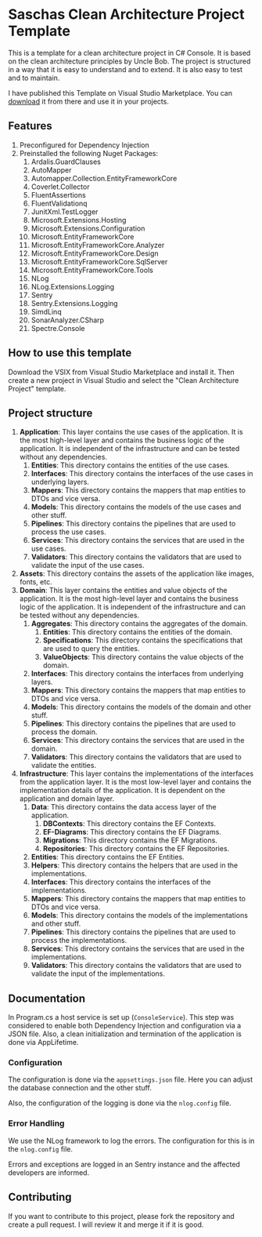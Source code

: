 # Saschas Clean Architecture Project Template

This is a template for a clean architecture project in C# Console. It is based on the clean architecture principles by Uncle Bob. 
The project is structured in a way that it is easy to understand and to extend. It is also easy to test and to maintain.

I have published this Template on Visual Studio Marketplace. You can [download](https://marketplace.visualstudio.com/search?term=SaschaManns&target=VS&category=All%20categories&vsVersion=&sortBy=Relevance) it from there and use it in your projects.


## Features

1. Preconfigured for Dependency Injection
1. Preinstalled the following Nuget Packages:
	1. Ardalis.GuardClauses
	1. AutoMapper
	1. Automapper.Collection.EntityFrameworkCore
	1. Coverlet.Collector
	1. FluentAssertions
	1. FluentValidationq
	1. JunitXml.TestLogger
	1. Microsoft.Extensions.Hosting
	1. Microsoft.Extensions.Configuration
	1. Microsoft.EntityFrameworkCore
	1. Microsoft.EntityFrameworkCore.Analyzer
	1. Microsoft.EntityFrameworkCore.Design
	1. Microsoft.EntityFrameworkCore.SqlServer
	1. Microsoft.EntityFrameworkCore.Tools
	1. NLog
	1. NLog.Extensions.Logging
	1. Sentry
	1. Sentry.Extensions.Logging
	1. SimdLinq
	1. SonarAnalyzer.CSharp
	1. Spectre.Console

## How to use this template

Download the VSIX from Visual Studio Marketplace and install it. Then create a new project in Visual Studio and select the "Clean Architecture Project" template.

## Project structure

1. **Application**: This layer contains the use cases of the application. It is the most high-level layer and contains the business logic of the application. It is independent of the infrastructure and can be tested without any dependencies.
    1. **Entities**: This directory contains the entities of the use cases.
    1. **Interfaces**: This directory contains the interfaces of the use cases in underlying layers.
    1. **Mappers**: This directory contains the mappers that map entities to DTOs and vice versa.
    1. **Models**: This directory contains the models of the use cases and other stuff.
    1. **Pipelines**: This directory contains the pipelines that are used to process the use cases.
    1. **Services**: This directory contains the services that are used in the use cases.
    1. **Validators**: This directory contains the validators that are used to validate the input of the use cases.
1. **Assets**: This directory contains the assets of the application like images, fonts, etc.
1. **Domain**: This layer contains the entities and value objects of the application. It is the most high-level layer and contains the business logic of the application. It is independent of the infrastructure and can be tested without any dependencies.
    1. **Aggregates**: This directory contains the aggregates of the domain.
        1. **Entities**: This directory contains the entities of the domain.
        1. **Specifications**: This directory contains the specifications that are used to query the entities.
        1. **ValueObjects**: This directory contains the value objects of the domain.
    1. **Interfaces**: This directory contains the interfaces from underlying layers.
    1. **Mappers**: This directory contains the mappers that map entities to DTOs and vice versa.
    1. **Models**: This directory contains the models of the domain and other stuff.
    1. **Pipelines**: This directory contains the pipelines that are used to process the domain.
    1. **Services**: This directory contains the services that are used in the domain.   
    1. **Validators**: This directory contains the validators that are used to validate the entities.	
1. **Infrastructure**: This layer contains the implementations of the interfaces from the application layer. It is the most low-level layer and contains the implementation details of the application. It is dependent on the application and domain layer.
	1. **Data**: This directory contains the data access layer of the application.
        1. **DBContexts**: This directory contains the EF Contexts.
		1. **EF-Diagrams**: This directory contains the EF Diagrams.
        1. **Migrations**: This directory contains the EF Migrations.
        1. **Repositories**: This directory contains the EF Repositories.
    1. **Entities**: This directory contains the EF Entities.
    1. **Helpers**: This directory contains the helpers that are used in the implementations.
	1. **Interfaces**: This directory contains the interfaces of the implementations.
	1. **Mappers**: This directory contains the mappers that map entities to DTOs and vice versa.
	1. **Models**: This directory contains the models of the implementations and other stuff.
	1. **Pipelines**: This directory contains the pipelines that are used to process the implementations.
	1. **Services**: This directory contains the services that are used in the implementations.
	1. **Validators**: This directory contains the validators that are used to validate the input of the implementations.

## Documentation

In Program.cs a host service is set up (`ConsoleService`). This step was considered to enable both Dependency Injection and configuration via a JSON file. Also, a clean initialization and termination of the application is done via AppLifetime.

### Configuration

The configuration is done via the `appsettings.json` file. Here you can adjust the database connection and the other stuff.

Also, the configuration of the logging is done via the `nlog.config` file.

### Error Handling

We use the NLog framework to log the errors. The configuration for this is in the `nlog.config` file.

Errors and exceptions are logged in an Sentry instance and the affected developers are informed.

## Contributing

If you want to contribute to this project, please fork the repository and create a pull request. I will review it and merge it if it is good.